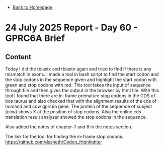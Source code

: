- [Back to Homepage](/README.md)

# 24 July 2025 Report - Day 60 - GPRC6A Brief

## Content

Today I did the tblastx and tblastn again and tried to find if there is any mismatch in exons. I made a tool in bash script to find the start codon and the stop codons in the sequence given and highlight the start codon with green and stop codons with red. This tool takes the input of sequence through file and then gives the output in the browser by html file. With this tool I found that there are  in-frame premature stop codons in the CDS of bos taurus and also checked that with the alignment results of the cds of humand and cow gprc6a gene. The protein of the sequence of subject (cow) shows X at the position of stop codons. Also the online cds translation result analyzer showed the stop codons in the sequence.       

Also added the notes of chapter-7 and 8 in the notes section.

The link for the tool for finding the in-frame stop codons: https://github.com/dssheth/Codon_Highlighter